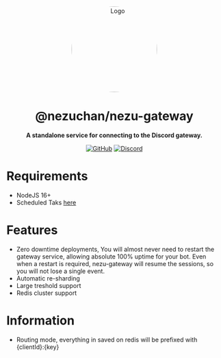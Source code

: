 <div align="center">

<img src="https://i.kagchi.my.id/nezuko.png" alt="Logo" width="200px" height="200px" style="border-radius:50%"/>

# @nezuchan/nezu-gateway

**A standalone service for connecting to the Discord gateway.**

[![GitHub](https://img.shields.io/github/license/nezuchan/nezu-gateway)](https://github.com/nezuchan/nezu-gateway/blob/main/LICENSE)
[![Discord](https://discordapp.com/api/guilds/785715968608567297/embed.png)](https://nezu.my.id)

</div>

# Requirements
- NodeJS 16+
- Scheduled Taks [here](https://github.com/NezuChan/scheduled-tasks)

# Features
- Zero downtime deployments, You will almost never need to restart the gateway service, allowing absolute 100% uptime for your bot. Even when a restart is required, nezu-gateway will resume the sessions, so you will not lose a single event.
- Automatic re-sharding
- Large treshold support
- Redis cluster support

# Information
- Routing mode, everything in saved on redis will be prefixed with {clientId}:{key}